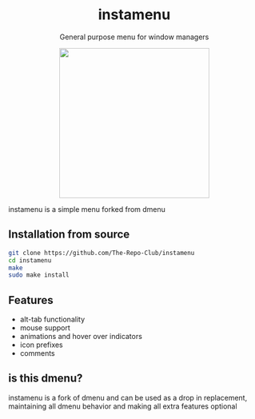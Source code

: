 <div align="center">
    <h1>instamenu</h1>
    <p>General purpose menu for window managers</p>
    <img width="300" height="300" src="https://raw.githubusercontent.com/The-Repo-Club/instamenu/main/screenshots/2020-9-28.png">
</div>

instamenu is a simple menu forked from dmenu

## Installation from source

```sh
git clone https://github.com/The-Repo-Club/instamenu
cd instamenu
make
sudo make install
```

## Features
- alt-tab functionality
- mouse support
- animations and hover over indicators
- icon prefixes
- comments


## is this dmenu?

instamenu is a fork of dmenu and can be used as a drop in replacement, maintaining all dmenu behavior and making all extra features optional

